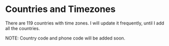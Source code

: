 # Countries and Timezones

There are 119 countries with time zones.  I will update it frequently, until I add all the countries.

NOTE: Country code and phone code will be added soon.
